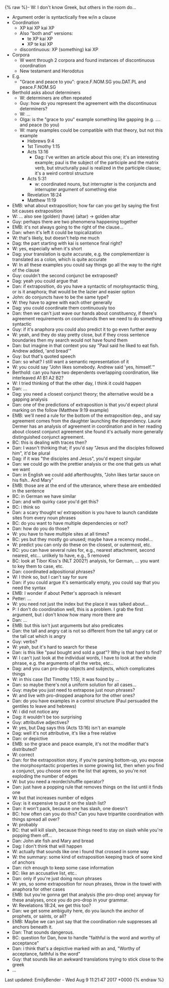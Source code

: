 {% raw %}- W: I don't know Greek, but others in the room do...
- Argument order is syntactically free w/in a clause
- Coordination
  - XP kai XP kai XP
  - Also "both and" versions:
    - te XP kai XP
    - XP te kai XP
  - discontinuous: XP (something) kai XP
- Corpora
  - W went through 2 corpora and found instances of discontinuous
coordination
  - New testament and Herodotus
- E.g.
  - "Grace and peace to you": grace.F.NOM.SG you.DAT.PL and
peace.F.NOM.SG
- Berthold asks about determiners
  - W: determiners are often repeated
  - Guy: how do you represent the agreement with the discontinuous
determiners?
  - W: ...
  - Olga: is the "grace to you" example something like gapping (e.g.
.... and peace (to you)
  - W: many examples could be compatible with that theory, but not
this example
    - Hebrews 9:4
    - 1st Timothy 1:15
    - Acts 13:16
      - Dag: I've written an article about this one; it's an
interesting example; paul is the subject of the
participle and the matrix verb, but structurally paul is
realized in the participle clause; it's a weird control
structure
    - Acts 5:31
      - w: coordinated nouns, but interrupter is the conjuncts
and interrupter argument of something else
    - Revelation 18:24
    - Matthew 11:19
- EMB: what about extraposition; how far can you get by saying the
first bit causes extraposition
- W: ... also see (golden) (have) (altar) -&gt; golden altar
- Guy: perhaps there are two phenomena happening together
- EMB: it's not always going to the right of the clause...
- Dan: when it's left it could be topicalization
- W: that's likely, but doesn't help me much
- Dag: the part starting with kai is sentence final right?
- W: yes, especially when it's short
- Dag: your translation is quite accurate, e.g. the complementizer is
translated as a colon, which is quite accurate
- W: In all these examples you could say things go all the way to the
right of the clause
- Guy: couldn't the second conjunct be extraposed?
- Dag: yeah you could argue that
- Dan: if extraposition, do you have a syntactic of morphsyntactic
thing, or is it anaphora; that would be the lazier and easier option
- John: do conjuncts have to be the same type?
- W: they have to agree with each other generally
- Dag: you could coordinate them continuously too
- Dan: then we can't just wave our hands about constituency, if
there's agreement requirements on coordinands then we need to do
something syntactic
- Guy: if it's anaphora you could also predict it to go even further
away
- W: yeah, and they do stay pretty close, but if they cross sentence
boundaries then my search would not have found them
- Dan: but imagine in that context you say "Paul said he liked to eat
fish. Andrew added, 'and bread'"
- Guy: but that's quoted speech
- Dan: so what? I still want a semantic representation of it
- W: you could say "John likes somebody. Andrew said 'yes, himself.'"
- Berthold: can you have two dependents overlapping coordination, like
interleaved A1 B1 A2 B2?
- W: I tried thinking of that the other day, I think it could happen
- Dan: ...
- Dag: you need a closest conjunct theory; the alternative would be a
gapping analysis
- Dan: one of the predictions of extraposition is that you'd expect
plural marking on the follow (Matthew 9:19 example)
- EMB: we'll need a rule for the bottom of the extraposition dep., and
say agreement comes from the daughter launching the dependency.
Laurie Dermer has an analysis of agreement in coordination and in
her reading about closest conjunct agreement she found it's actually
more generally distinguished conjunct agreement.
- BC: this is dealing with traces then?
- Dan: I wasn't thinking that; if you'd say "Jesus and the disciples
followed him", it'd be plural
- Dag: if it was "the disciples and Jesus", you'd expect singular
- Dan: we could go with the prettier analysis or the one that gets us
what we want
- Dan: in English we could add afterthoughts, "John likes tartar sauce
on his fish.. And Mary"
- EMB: those are at the end of the utterance, where these are embedded
in the sentence
- BC: in German we have similar
- Dan: and with quirky case you'd get this?
- BC: i think so
- Dan: a scary thought w/ extraposition is you have to launch
candidate sites from every noun phrases
- BC: do you want to have multiple dependencies or not?
- Dan: how do you do those?
- W: you have to have multiple sites at all times?
- BC: yes but they mostly go unused; maybe have a recency model...
- W: predict you can only do these on the closest, or outermost, etc.
- BC: you can have several rules for, e.g., nearest attachment, second
nearest, etc... unlikely to have, e.g., 5 removed
- BC: look at Tibor Kiss's (NLT 2002?) analysis, for German, ... you
want to key them to case, etc.
- Dan: coordinated adpositional phrases?
- W: I think so, but I can't say for sure
- Dan: if you could argue it's semantically empty, you could say that
you need the syntax
- EMB: I wonder if about Petter's approach is relevant
- Petter: ...
- W: you need not just the index but the place it was talked about...
- P: I don't do coordination well, this is a problem. I grab the first
argument, but i don't know how many more there are
- Dan: ...
- EMB: but this isn't just arguments but also predicates
- Dan: the tall and angry cat is not so different from the tall angry
cat or the tall cat which is angry
- Guy: verbs?
- W: yeah, but it's hard to search for these
- Dan: is this like "paul bought and sold a goat"? Why is that hard to
find?
- W: I can't just look at the individual words, I have to look at the
whole phrase, e.g. the arguments of all the verbs, etc...
- Dag: and you can pro-drop objects and subjects, which complicates
things
- W: in this case (1st Timothy 1:15), it was found by ...
- Dan: so maybe there's not a uniform solution for all cases...
- Guy: maybe you just need to extrapose just noun phrases?
- W: and live with pro-dropped anaphora for the other ones?
- Dan: do you have examples in a control structure (Paul persuaded the
gentiles to leave and hebrews)
- W: i did not notice any
- Dag: it wouldn't be too surprising
- Guy: attributive adjectives?
- W: yes, but Dag says this (Acts 13:16) isn't an example
- Dag: well it's not attributive, it's like a free relative
- Dan: or depictive
- EMB: so the grace and peace example, it's not the modifier that's
distributed?
- W: correct
- Dan: for the extraposition story, if you're parsing bottom-up, you
expose the morphosyntactic properties in some growing list, then
when you find a conjunct, you choose one on the list that agrees, so
you're not exploding the number of edges
- W: but you need a reorder/shuffle operator?
- Dan: just have a popping rule that removes things on the list until
it finds one
- W: but that increases number of edges
- Guy: is it expensive to put it on the slash list?
- Dan: it won't pack, because one has slash, one doesn't
- BC: how often can you do this? Can you have tripartite coordination
with things spread all over?
- W: probably
- BC: that will kill slash, because things need to stay on slash while
you're popping them off...
- Dan: John ate fish and Mary and bread
- Dag: I don't think that will happen
- W: actually that sounds like one i found that crossed in some way
- W: the summary: some kind of extraposition keeping track of some
kind of anchors
- Dan: rich enough to keep some case information
- BC: like an accusative list, etc..
- Dan: only if you're just doing noun phrases
- W: yes, so some extraposition for noun phrases, throw in the towel
with anaphora for other cases
- EMB: but you're gonna get that analysis (the pro-drop one) anyway
for these analyses, once you do pro-drop in your grammar.
- W: Revelations 18:24, we get this too?
- Dan: we get some ambiguity here, do you launch the anchor of
prophets, or saints, or all?
- EMB: Maybe we can just say that the coordination rule suppresses all
anchors beneath it.
- Dan: That sounds dangerous.
- BC: question for Dan, how to handle "faithful is the word and worthy
of acceptance"
- Dan: i think that's a depictive marked with an and, "Worthy of
acceptance, faithful is the word"
- Guy: that sounds like an awkward translations trying to stick close
to the greek
- ...

Last updated: EmilyBender - Wed Aug 9 11:21:47 2017 +0000
{% endraw %}